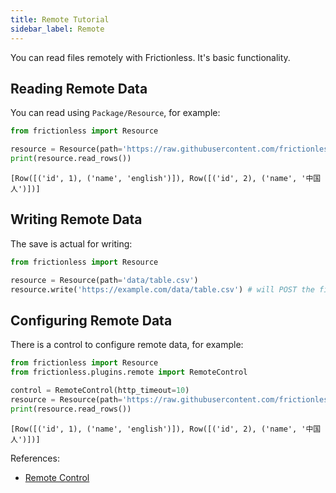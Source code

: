```yaml
---
title: Remote Tutorial
sidebar_label: Remote
---
```


You can read files remotely with Frictionless. It's basic functionality.

## Reading Remote Data

You can read using `Package/Resource`, for example:

```python title="Python"
from frictionless import Resource

resource = Resource(path='https://raw.githubusercontent.com/frictionlessdata/frictionless-py/master/data/table.csv')
print(resource.read_rows())
```
```
[Row([('id', 1), ('name', 'english')]), Row([('id', 2), ('name', '中国人')])]
```

## Writing Remote Data

The save is actual for writing:

```python title="Python"
from frictionless import Resource

resource = Resource(path='data/table.csv')
resource.write('https://example.com/data/table.csv') # will POST the file to the server
```

## Configuring Remote Data

There is a control to configure remote data, for example:

```python title="Python"
from frictionless import Resource
from frictionless.plugins.remote import RemoteControl

control = RemoteControl(http_timeout=10)
resource = Resource(path='https://raw.githubusercontent.com/frictionlessdata/frictionless-py/master/data/table.csv', control=control)
print(resource.read_rows())
```
```
[Row([('id', 1), ('name', 'english')]), Row([('id', 2), ('name', '中国人')])]
```

References:
- [Remote Control](../../references/schemes-reference.md#remote)

